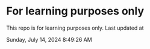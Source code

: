 # For learning purposes only
This repo is for learning purposes only.
Last updated at

Sunday, July 14, 2024 8:49:26 AM

